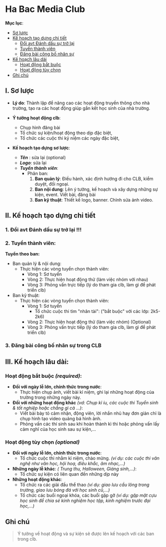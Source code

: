 # Ha Bac Media Club

**Mục lục**:
- [Sơ lược](#i-sơ-lược)
- [Kế hoạch tạo dựng chi tiết](#ii-kế-hoạch-tạo-dựng-chi-tiết)
  - [Đổi avt Đánh dấu sự trở lại](#1-đổi-avt-đánh-dấu-sự-trở-lại-)
  - [Tuyển thành viên](#2-tuyển-thành-viên)
  - [Đăng bài công bố nhân sự](#3-đăng-bài-công-bố-nhân-sự-trong-clb)
- [Kế hoạch lâu dài](#iii-kế-hoạch-lâu-dài)
  - [Hoạt động bắt buộc](#hoạt-động-bắt-buộc-required)
  - [Hoạt động tùy chọn](#hoạt-động-tùy-chọn-optional)
- [Ghi chú](#ghi-chú)

## I. Sơ lược
- **Lý do**: Thành lập để nâng cao các hoạt động truyền thông cho nhà trường, tạo ra các hoạt động giúp gắn kết học sinh của nhà trường.

- **Ý tưởng hoạt động clb**:
    - Chụp hình đăng bài
    - Tổ chức sự kiện/hoạt động theo dịp đặc biệt,
    - Tổ chức các cuộc thi kỷ niệm các ngày đặc biệt,            
- **Kế hoạch tạo dựng sơ lược**:
    - ***Tên*** : sửa lại (optional)
    - ***Logo***: sửa lại
    - ***Tuyển thành viên***:
        - Phân ban:
            1. **Ban quản lý**: Điều hành, xác định hướng đi cho CLB, kiểm duyệt, đối ngoại. 
            2. **Ban nội dung**: Lên ý tưởng, kế hoạch và xây dựng những sự kiện, event. Viết bài, đăng bài
            3. **Ban kỹ thuật**: Thiết kế logo, banner. Chỉnh sửa ảnh video.

## II. Kế hoạch tạo dựng chi tiết

### 1. Đổi avt Đánh dấu sự trở lại !!!

### 2. Tuyển thành viên: 
**Tuyển theo ban:**
- Ban quản lý & nội dung:
    - Thực hiện các vòng tuyển chọn thành viên:
        - Vòng 1: Sơ tuyển
        - Vòng 2: Thực hiện hoạt động thử (làm việc nhóm với nhau)
        - Vòng 3: Phỏng vấn trực tiếp (lý do tham gia clb, làm gì để phát triển clb)
- Ban kỹ thuật:
    - Thực hiện các vòng tuyển chọn thành viên:
        - Vòng 1: Sơ tuyển
          - Tổ chức cuộc thi tìm "nhân tài": ("bắt buộc" với các lớp: 2k5-2k6)
        - Vòng 2: Thực hiện hoạt động thử (làm việc nhóm) (Optional)
        - Vòng 3: Phỏng vấn trực tiếp (lý do tham gia clb, làm gì để phát triển clb)
### 3. Đăng bài công bố nhân sự trong CLB

## III. Kế hoạch lâu dài:
### Hoạt động bắt buộc *(required)*:
- **Đối với ngày lễ lớn, chính thức trong nước**:
    - Thực hiện chụp ảnh, viết bài kỉ niệm, ghi lại những hoạt động của trường trong những ngày này.
- **Đối với những hoạt động khác** *(vd: Chụp kỉ íu, các cuộc thi Tuyển sinh & tốt nghiệp hoặc chẳng gì cả ...)*:
    - Viết bài bày tỏ cảm nhận, động viên, lời nhắn nhủ hay đơn giản chỉ là chụp hình tạo video quảng bá hình ảnh.
    - Phỏng vấn các thí sinh sau khi hoàn thành kì thi hoặc phỏng vấn lấy cảm nghĩ của học sinh sau sự kiện,...
### Hoạt động tùy chọn *(optional)*
- **Đối với ngày lễ lớn, chính thức trong nước**:
    - Tổ chức cuộc thi nhằm kỉ niệm, chào mừng. *(ví dụ: các cuộc thi văn nghệ như văn học, hội hoạ, điêu khắc, âm nhạc,...)*
- **Những ngày lễ khác**: *( Trung thu, Halloween, Giáng sinh,...)*:
    - Tổ chức sự kiện có liên quan đến những dịp này
- **Những hoạt động khác**:
    - Tổ chức ra các giải đấu thể thao *(ví dụ: giao lưu cầu lông trong trường, giao lưu bóng đá với học sinh cũ,...)*
    - Tổ chức các buổi ngoại khóa, các buổi gặp gỡ *(ví dụ: gặp mặt cựu học sinh để chia sẻ kinh nghiệm học tập, kinh nghiệm trước đại học,...)*
## Ghi chú
> Ý tưởng về hoạt động và sự kiện sẽ được lên kế hoạch với các ban trong clb.
